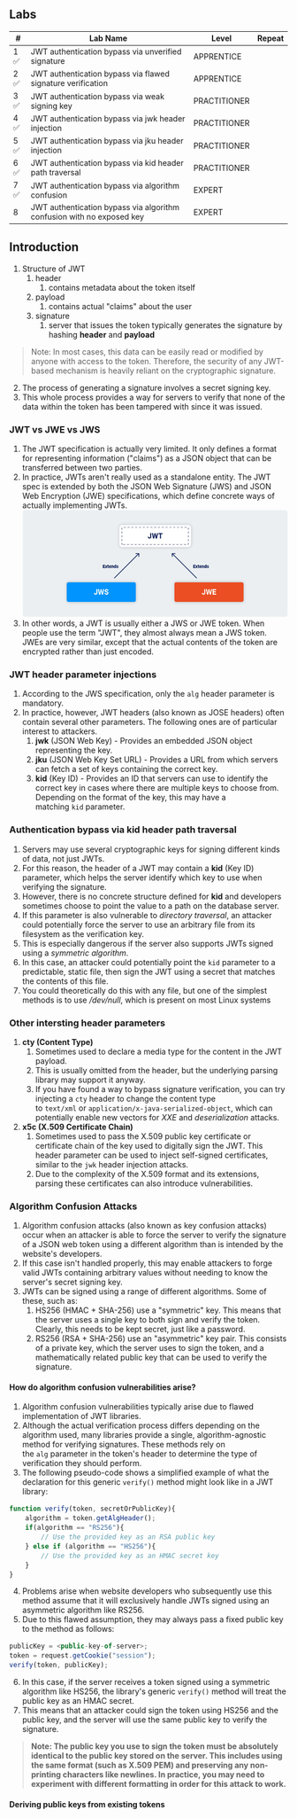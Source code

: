 
## Labs
| #    | Lab Name                                                              | Level        | Repeat | 
| ---- | --------------------------------------------------------------------- | ------------ | ------ | 
| 1 ✅ | JWT authentication bypass via unverified signature                    | APPRENTICE   |        | 
| 2 ✅ | JWT authentication bypass via flawed signature verification           | APPRENTICE   |        |      
| 3 ✅ | JWT authentication bypass via weak signing key                        | PRACTITIONER |        |      
| 4 ✅   | JWT authentication bypass via jwk header injection                    | PRACTITIONER |        |      
| 5 ✅   | JWT authentication bypass via jku header injection                    | PRACTITIONER |        |      
| 6 ✅   | JWT authentication bypass via kid header path traversal               | PRACTITIONER |        |      
| 7 ✅   | JWT authentication bypass via algorithm confusion                     | EXPERT       |        |      
| 8    | JWT authentication bypass via algorithm confusion with no exposed key | EXPERT       |        |      


## Introduction
1. Structure of JWT
	1. header
		1. contains metadata about the token itself
	2. payload
		1. contains actual "claims" about the user
	3. signature
		1. server that issues the token typically generates the signature by hashing **header** and **payload** 
> Note: In most cases, this data can be easily read or modified by anyone with access to the token. Therefore, the security of any JWT-based mechanism is heavily reliant on the cryptographic signature.

2. The process of generating a signature involves a secret signing key. 
3. This whole process provides a way for servers to verify that none of the data within the token has been tampered with since it was issued.

### JWT vs JWE vs JWS
1. The JWT specification is actually very limited. It only defines a format for representing information ("claims") as a JSON object that can be transferred between two parties. 
2. In practice, JWTs aren't really used as a standalone entity. The JWT spec is extended by both the JSON Web Signature (JWS) and JSON Web Encryption (JWE) specifications, which define concrete ways of actually implementing JWTs.
![](./Images/0c3b52ffea9b0339ff2d2fae682a4bca.jpg)
3. In other words, a JWT is usually either a JWS or JWE token. When people use the term "JWT", they almost always mean a JWS token. JWEs are very similar, except that the actual contents of the token are encrypted rather than just encoded.


### JWT header parameter injections
1. According to the JWS specification, only the `alg` header parameter is mandatory. 
2. In practice, however, JWT headers (also known as JOSE headers) often contain several other parameters. The following ones are of particular interest to attackers.
	1. **jwk** (JSON Web Key) - Provides an embedded JSON object representing the key.
	2. **jku** (JSON Web Key Set URL) - Provides a URL from which servers can fetch a set of keys containing the correct key.
	3. **kid** (Key ID) - Provides an ID that servers can use to identify the correct key in cases where there are multiple keys to choose from. Depending on the format of the key, this may have a matching `kid` parameter.

### Authentication bypass via kid header path traversal
1. Servers may use several cryptographic keys for signing different kinds of data, not just JWTs. 
2. For this reason, the header of a JWT may contain a **kid** (Key ID) parameter, which helps the server identify which key to use when verifying the signature.
3. However, there is no concrete structure defined for **kid** and developers sometimes choose to point the value to a path on the database server.
4. If this parameter is also vulnerable to *directory traversal*, an attacker could potentially force the server to use an arbitrary file from its filesystem as the verification key.
5. This is especially dangerous if the server also supports JWTs signed using a *symmetric algorithm*. 
6. In this case, an attacker could potentially point the `kid` parameter to a predictable, static file, then sign the JWT using a secret that matches the contents of this file.
7. You could theoretically do this with any file, but one of the simplest methods is to use */dev/null*, which is present on most Linux systems

### Other intersting header parameters
1. **cty (Content Type)** 
	1. Sometimes used to declare a media type for the content in the JWT payload. 
	2. This is usually omitted from the header, but the underlying parsing library may support it anyway. 
	3. If you have found a way to bypass signature verification, you can try injecting a `cty` header to change the content type to `text/xml` or `application/x-java-serialized-object`, which can potentially enable new vectors for *XXE* and *deserialization* attacks.
2. **x5c (X.509 Certificate Chain)**
	1. Sometimes used to pass the X.509 public key certificate or certificate chain of the key used to digitally sign the JWT. This header parameter can be used to inject self-signed certificates, similar to the `jwk` header injection attacks.
	2. Due to the complexity of the X.509 format and its extensions, parsing these certificates can also introduce vulnerabilities.

### Algorithm Confusion Attacks
1. Algorithm confusion attacks (also known as key confusion attacks) occur when an attacker is able to force the server to verify the signature of a JSON web token using a different algorithm than is intended by the website's developers. 
2. If this case isn't handled properly, this may enable attackers to forge valid JWTs containing arbitrary values without needing to know the server's secret signing key.
3. JWTs can be signed using a range of different algorithms. Some of these, such as:
	1. HS256 (HMAC + SHA-256) use a "symmetric" key. This means that the server uses a single key to both sign and verify the token. Clearly, this needs to be kept secret, just like a password.
	2. RS256 (RSA + SHA-256) use an "asymmetric" key pair. This consists of a private key, which the server uses to sign the token, and a mathematically related public key that can be used to verify the signature.

#### How do algorithm confusion vulnerabilities arise?
1. Algorithm confusion vulnerabilities typically arise due to flawed implementation of JWT libraries.
2. Although the actual verification process differs depending on the algorithm used, many libraries provide a single, algorithm-agnostic method for verifying signatures. These methods rely on the `alg` parameter in the token's header to determine the type of verification they should perform.
3. The following pseudo-code shows a simplified example of what the declaration for this generic `verify()` method might look like in a JWT library:
```javascript
function verify(token, secretOrPublicKey){
	algorithm = token.getAlgHeader(); 
	if(algorithm == "RS256"){ 
		// Use the provided key as an RSA public key 
	} else if (algorithm == "HS256"){ 
		// Use the provided key as an HMAC secret key 
	} 
}
```
4. Problems arise when website developers who subsequently use this method assume that it will exclusively handle JWTs signed using an asymmetric algorithm like RS256. 
5. Due to this flawed assumption, they may always pass a fixed public key to the method as follows:
```javascript
publicKey = <public-key-of-server>; 
token = request.getCookie("session"); 
verify(token, publicKey);
```
6. In this case, if the server receives a token signed using a symmetric algorithm like HS256, the library's generic `verify()` method will treat the public key as an HMAC secret. 
7. This means that an attacker could sign the token using HS256 and the public key, and the server will use the same public key to verify the signature.
> **Note: The public key you use to sign the token must be absolutely identical to the public key stored on the server. This includes using the same format (such as X.509 PEM) and preserving any non-printing characters like newlines. In practice, you may need to experiment with different formatting in order for this attack to work.**

#### Deriving public keys from existing tokens

